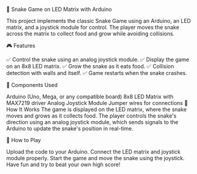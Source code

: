 🐍 Snake Game on LED Matrix with Arduino

This project implements the classic Snake Game using an Arduino, an LED matrix, and a joystick module for control. The player moves the snake across the matrix to collect food and grow while avoiding collisions.

🎮 Features

✅ Control the snake using an analog joystick module.
✅ Display the game on an 8x8 LED matrix.
✅ Grow the snake as it eats food.
✅ Collision detection with walls and itself.
✅ Game restarts when the snake crashes.

🔧 Components Used

Arduino (Uno, Mega, or any compatible board)
8x8 LED Matrix with MAX7219 driver
Analog Joystick Module
Jumper wires for connections
📌 How It Works
The game is displayed on the LED matrix, where the snake moves and grows as it collects food. The player controls the snake's direction using an analog joystick module, which sends signals to the Arduino to update the snake's position in real-time.

🚀 How to Play

Upload the code to your Arduino.
Connect the LED matrix and joystick module properly.
Start the game and move the snake using the joystick.
Have fun and try to beat your own high score!
